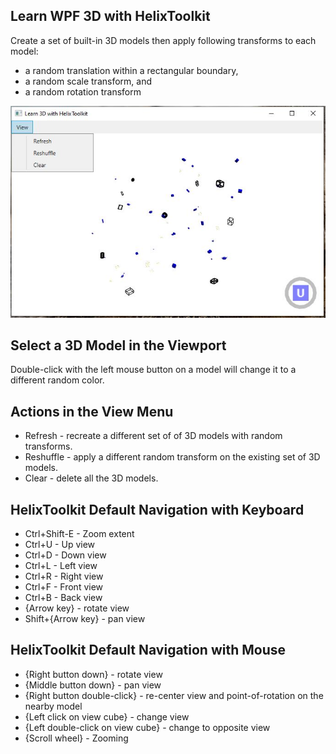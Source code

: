 ## Learn WPF 3D with HelixToolkit

Create a set of built-in 3D models then apply following transforms to each model:

- a random translation within a rectangular boundary,
- a random scale transform, and
- a random rotation transform

![WpfApp](./WpfApp.JPG)

## Select a 3D Model in the Viewport

Double-click with the left mouse button on a model will change it to a different random color.

## Actions in the View Menu

- Refresh - recreate a different set of of 3D models with random transforms.
- Reshuffle - apply a different random transform on the existing set of 3D models.
- Clear - delete all the 3D models.

## HelixToolkit Default Navigation with Keyboard

- Ctrl+Shift-E - Zoom extent
- Ctrl+U - Up view
- Ctrl+D - Down view
- Ctrl+L - Left view
- Ctrl+R - Right view
- Ctrl+F - Front view
- Ctrl+B - Back view
- {Arrow key} - rotate view
- Shift+{Arrow key} - pan view

## HelixToolkit Default Navigation with Mouse

- {Right button down} - rotate view
- {Middle button down} - pan view
- {Right button double-click} - re-center view and point-of-rotation on the nearby model
- {Left click on view cube} - change view
- {Left double-click on view cube} - change to opposite view
- {Scroll wheel} - Zooming
